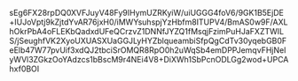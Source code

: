 sEg6FX28rpDQ0XVFJuyV48Fy9IHymUZRKyiW/uiUGGG4foV6/9GK1B5EjDE+IUJoVptj9kZjtdYvAR76jxH0/iMWYsuhspjYzHbfm8ITUPV4/BmAS0w9F/AXLhOkrPbA4oFLEKbQadxdUFeQCrzvZ1DNNfJYZQ1fMsqjFzimPuHJaFXZTWILS/jSeughfVK2XyoUXUASXUaGGJLyHYZblqueambiSfpQgCdTv30yqebGB0FeElb47W77pvUif3xdQJ2tbciSrOMQR8RpO0h2uWqSb4emDPPJemqvFHjNelyWVl3ZGkzOoYAdzcs1bBscM9r4NEi4V8+DiXWh1SbPcnODLGg2wod+UPCAhxf0BOI
